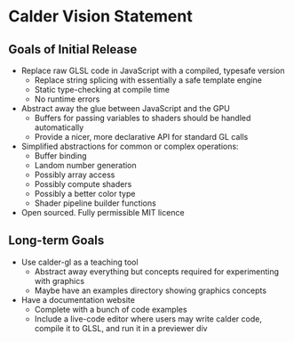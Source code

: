# Calder Vision Statement

## Goals of Initial Release

- Replace raw GLSL code in JavaScript with a compiled, typesafe version
  - Replace string splicing with essentially a safe template engine
  - Static type-checking at compile time
  - No runtime errors
- Abstract away the glue between JavaScript and the GPU
  - Buffers for passing variables to shaders should be handled automatically
  - Provide a nicer, more declarative API for standard GL calls
- Simplified abstractions for common or complex operations:
  - Buffer binding
  - Landom number generation
  - Possibly array access
  - Possibly compute shaders
  - Possibly a better color type
  - Shader pipeline builder functions
- Open sourced. Fully permissible MIT licence

## Long-term Goals

- Use calder-gl as a teaching tool
  - Abstract away everything but concepts required for experimenting with graphics
  - Maybe have an examples directory showing graphics concepts
- Have a documentation website
  - Complete with a bunch of code examples
  - Include a live-code editor where users may write calder code, compile it to GLSL, and run it in a previewer div
